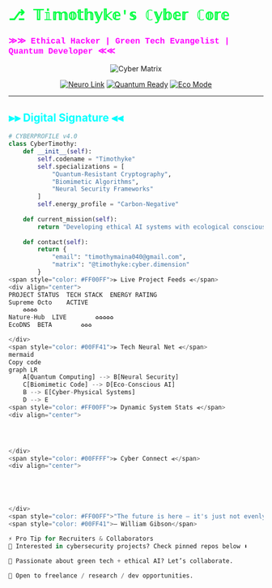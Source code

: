 # <span style="font-family: 'Courier New', monospace; color: #00FF41">⎇ 𝕋𝕚𝕞𝕠𝕥𝕙𝕪𝕜𝕖'𝕤 ℂ𝕪𝕓𝕖𝕣 ℂ𝕠𝕣𝕖</span>
### <span style="font-family: 'Courier New', monospace; color: #FF00FF">≫≫ Ethical Hacker | Green Tech Evangelist | Quantum Developer ≪≪</span>

<div align="center">

![Cyber Matrix](https://raw.githubusercontent.com/Timothyke/Timothyke/main/assets/cyber-banner.gif)

[![Neuro Link](https://img.shields.io/badge/NEURO_LINK_ACTIVE-8A2BE2?style=for-the-badge&logo=neural-network)](https://github.com/Timothyke)
[![Quantum Ready](https://img.shields.io/badge/QUANTUM_READY-000000?style=for-the-badge&logo=quantum-computing)](https://github.com/Timothyke)
[![Eco Mode](https://img.shields.io/badge/ECO_DEV-00AA00?style=for-the-badge&logo=leaf&logoColor=white)](https://github.com/Timothyke)

</div>

---

## <span style="color: #00FFFF">⫸⫸ Digital Signature ⫷⫷</span>

```python
# CYBERPROFILE v4.0
class CyberTimothy:
    def __init__(self):
        self.codename = "Timothyke"
        self.specializations = [
            "Quantum-Resistant Cryptography",
            "Biomimetic Algorithms",
            "Neural Security Frameworks"
        ]
        self.energy_profile = "Carbon-Negative"
    
    def current_mission(self):
        return "Developing ethical AI systems with ecological consciousness"
    
    def contact(self):
        return {
            "email": "timothymaina040@gmail.com",
            "matrix": "@timothyke:cyber.dimension"
        }
<span style="color: #FF00FF">⫸ Live Project Feeds ⫷</span>
<div align="center">
PROJECT	STATUS	TECH STACK	ENERGY RATING
Supreme Octo	ACTIVE	
	♻️♻️♻️♻️
Nature-Hub	LIVE		♻️♻️♻️♻️♻️
EcoDNS	BETA		♻️♻️♻️

</div>
<span style="color: #00FF41">⫸ Tech Neural Net ⫷</span>
mermaid
Copy code
graph LR
    A[Quantum Computing] --> B[Neural Security]
    C[Biomimetic Code] --> D[Eco-Conscious AI]
    B --> E[Cyber-Physical Systems]
    D --> E
<span style="color: #FF00FF">⫸ Dynamic System Stats ⫷</span>
<div align="center">




</div>
<span style="color: #00FFFF">⫸ Cyber Connect ⫷</span>
<div align="center">





</div>
<span style="color: #FF00FF">"The future is here — it's just not evenly distributed yet."</span>
<span style="color: #00FF41">— William Gibson</span>

⚡ Pro Tip for Recruiters & Collaborators
🔐 Interested in cybersecurity projects? Check pinned repos below ⬇️

🌱 Passionate about green tech + ethical AI? Let’s collaborate.

🚀 Open to freelance / research / dev opportunities.

